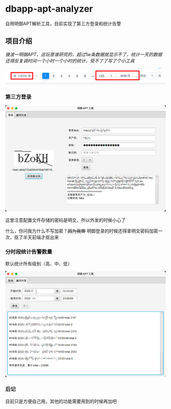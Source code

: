 # dbapp-apt-analyzer

自用明御APT解析工具，目前实现了第三方登录和统计告警

## 项目介绍

_傻波一明御APT，这玩意谁研究的，超过1w条数据就显示不了，统计一天的数据还得反复调时间一个小时一个小时的统计，受不了了写了个小工具_

![逆天告警统计](img.png)

### 第三方登录

![img_1.png](img_1.png)

这里注意配置文件存储的密码是明文，所以外发的时候小心了

什么，你问我为什么不写加密？~~因为我懒~~ 明御登录的时候还得拿明文密码加密一次，抠了半天前端才抠出来

### 分时段统计告警数量

默认统计所有级别（高、中、低）

![img_2.png](img_2.png)

### 后记

目前只是方便自己用，其他的功能需要用到的时候再加吧